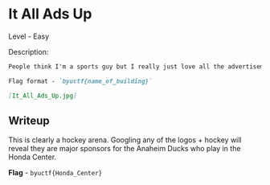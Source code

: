 # It All Ads Up
Level - Easy

Description:
```markdown
People think I'm a sports guy but I really just love all the advertisements! Problem is, I take so many pictures, I can't remember where I got them! Can you find this one for me? 

Flag format - `byuctf{name_of_building}`

[It_All_Ads_Up.jpg]
```

## Writeup
This is clearly a hockey arena. Googling any of the logos + hockey will reveal they are major sponsors for the Anaheim Ducks who play in the Honda Center.

**Flag** - `byuctf{Honda_Center}`
